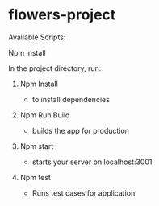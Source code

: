 # flowers-project

Available Scripts:

Npm install

In the project directory, run:

1. Npm Install

   - to install dependencies

2. Npm Run Build

   - builds the app for production

3. Npm start

   - starts your server on localhost:3001

4. Npm test
   - Runs test cases for application
